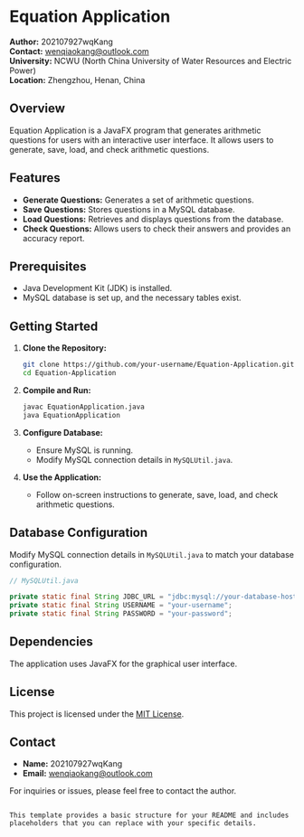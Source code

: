 # Equation Application

**Author:** 202107927wqKang  
**Contact:** wenqiaokang@outlook.com  
**University:** NCWU (North China University of Water Resources and Electric Power)  
**Location:** Zhengzhou, Henan, China

## Overview

Equation Application is a JavaFX program that generates arithmetic questions for users with an interactive user interface. It allows users to generate, save, load, and check arithmetic questions.

## Features

- **Generate Questions:** Generates a set of arithmetic questions.
- **Save Questions:** Stores questions in a MySQL database.
- **Load Questions:** Retrieves and displays questions from the database.
- **Check Questions:** Allows users to check their answers and provides an accuracy report.

## Prerequisites

- Java Development Kit (JDK) is installed.
- MySQL database is set up, and the necessary tables exist.

## Getting Started

1. **Clone the Repository:**
   ```bash
   git clone https://github.com/your-username/Equation-Application.git
   cd Equation-Application
   ```

2. **Compile and Run:**
   ```bash
   javac EquationApplication.java
   java EquationApplication
   ```

3. **Configure Database:**
   - Ensure MySQL is running.
   - Modify MySQL connection details in `MySQLUtil.java`.

4. **Use the Application:**
   - Follow on-screen instructions to generate, save, load, and check arithmetic questions.

## Database Configuration

Modify MySQL connection details in `MySQLUtil.java` to match your database configuration.

```java
// MySQLUtil.java

private static final String JDBC_URL = "jdbc:mysql://your-database-host:3306/your-database-name";
private static final String USERNAME = "your-username";
private static final String PASSWORD = "your-password";
```

## Dependencies

The application uses JavaFX for the graphical user interface.

## License

This project is licensed under the [MIT License](LICENSE).

## Contact

- **Name:** 202107927wqKang
- **Email:** wenqiaokang@outlook.com

For inquiries or issues, please feel free to contact the author.

```

This template provides a basic structure for your README and includes placeholders that you can replace with your specific details.
